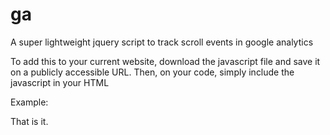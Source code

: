 # ga
A super lightweight jquery script to track scroll events in google analytics

To add this to your current website, download the javascript file and save it on a publicly accessible URL.
Then, on your code, simply include the javascript in your HTML 

Example:
<script src="public-url-to-the-file/SimpleScroll.js"></script>

That is it.
